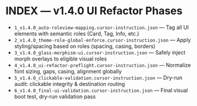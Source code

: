 # INDEX — v1.4.0 UI Refactor Phases
- `1_v1.4.0_auto-roleview-mapping.cursor-instruction.json` — Tag all UI elements with semantic roles (Card, Tag, Info, etc.)
- `2_v1.4.0_theme-role-global-enforce.cursor-instruction.json` — Apply styling/spacing based on roles (spacing, casing, borders)
- `3_v1.4.0_glass-morphism-ui.cursor-instruction.json` — Safely inject morph overlays to eligible visual roles
- `4_v1.4.0_ui-refactor-preflight.cursor-instruction.json` — Normalize font sizing, gaps, casing, alignment globally
- `5_v1.4.0_clickable-validation.cursor-instruction.json` — Dry-run audit: clickable integrity & destination routing
- `6_v1.4.0_final-ui-validation.cursor-instruction.json` — Final visual boot test, dry-run validation pass